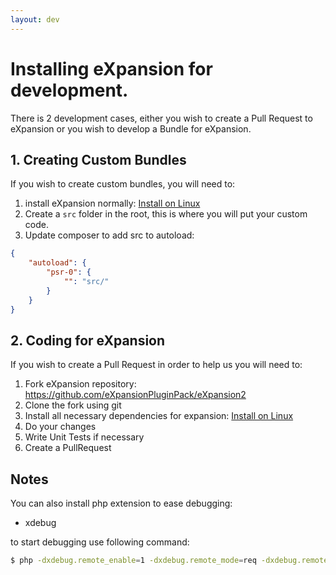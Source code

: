 ```yaml
---
layout: dev
---
```


# Installing eXpansion for development. 

There is 2 development cases, either you wish to create a Pull Request to eXpansion or you wish to develop a Bundle for
eXpansion. 

## 1. Creating Custom Bundles

If you wish to create custom bundles, you will need to:
 
1. install eXpansion normally: [Install on Linux](/docs/admin/install.md)
2. Create a `src` folder in the root, this is where you will put your custom code. 
3. Update composer to add src to autoload: 

```json
{
    "autoload": {
        "psr-0": {
            "": "src/"
        }
    }
}
```

## 2. Coding for eXpansion 

If you wish to create a Pull Request in order to help us you will need to: 

1. Fork eXpansion repository: https://github.com/eXpansionPluginPack/eXpansion2
2. Clone the fork using git
3. Install all necessary dependencies for expansion: [Install on Linux](/docs/admin/install.md)
4. Do your changes
5. Write Unit Tests if necessary
6. Create a PullRequest

## Notes 

You can also install php extension to ease debugging: 
* xdebug

to start debugging use following command:
```bash
$ php -dxdebug.remote_enable=1 -dxdebug.remote_mode=req -dxdebug.remote_port=9000 -dxdebug.remote_host=127.0.0.1 bin/console eXpansion:run -vvv --env=dev
```
